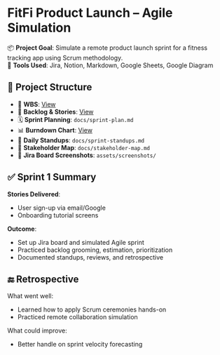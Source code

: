 # FitFi Product Launch – Agile Simulation

📦 **Project Goal**: Simulate a remote product launch sprint for a fitness tracking app using Scrum methodology.  
🧩 **Tools Used**: Jira, Notion, Markdown, Google Sheets, Google Diagram  
## 🚀 Project Structure

- 📌 **WBS**: [View](https://github.com/PMCreator1/FitFi-Product-Launch-/blob/main/WBS/FitFI%20App%20Launch%20WBS.png)
- 🧠 **Backlog & Stories**: [View](https://github.com/PMCreator1/FitFi-Product-Launch-/blob/main/Product%20Backlog/Product%20Backlog%2021b0a36ead33814f9428d11ec3343262.md)
- 🗓️ **Sprint Planning**: `docs/sprint-plan.md`
- 📊 **Burndown Chart**: [View](https://github.com/PMCreator1/FitFi-Product-Launch-/blob/main/Burndown%20Chart/Burndown-Chart.xlsx)
- 🧾 **Daily Standups**: `docs/sprint-standups.md`
- 🧩 **Stakeholder Map**: `docs/stakeholder-map.md`
- 📸 **Jira Board Screenshots**: `assets/screenshots/`

## ✅ Sprint 1 Summary

**Stories Delivered**:
- User sign-up via email/Google
- Onboarding tutorial screens

**Outcome**:
- Set up Jira board and simulated Agile sprint
- Practiced backlog grooming, estimation, prioritization
- Documented standups, reviews, and retrospective

## 🔚 Retrospective

What went well:
- Learned how to apply Scrum ceremonies hands-on
- Practiced remote collaboration simulation

What could improve:
- Better handle on sprint velocity forecasting

